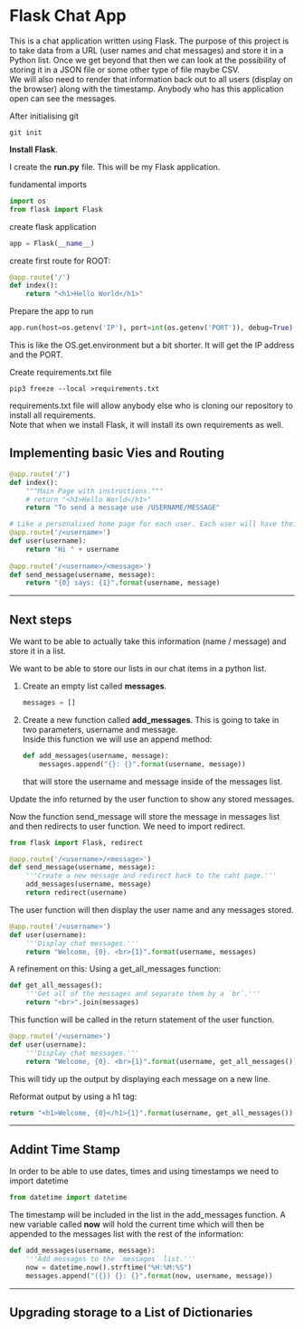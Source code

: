 # Flask Chat App

This is a chat application written using Flask. The purpose of this project is 
to take data from a URL (user names and chat messages) and store it in a Python 
list. Once we get beyond that then we can look at the possibility of storing it 
in a JSON file or some other type of file maybe CSV.  
We will also need to render that information back out to all users
(display on the browser) along with the timestamp. Anybody who has this 
application open can see the messages.

After initialising git
~~~~ 
git init 
~~~~

**Install Flask**.

I create the **run.py** file. This will be my Flask application.

fundamental imports

~~~~python
import os
from flask import Flask
~~~~

create flask application
~~~~python
app = Flask(__name__)
~~~~

create first route for ROOT:
~~~~python
@app.route('/')
def index():
    return "<h1>Hello World</h1>"
~~~~

Prepare the app to run
~~~~python
app.run(host=os.getenv('IP'), port=int(os.getenv('PORT')), debug=True)
~~~~
This is like the OS.get.environment but a bit shorter. It will get the IP 
address and the PORT.

Create requirements.txt file
~~~~
pip3 freeze --local >requirements.txt
~~~~
requirements.txt file will allow anybody else who is cloning our repository to 
install all requirements.  
Note that when we install Flask, it will install its own requirements as well.

## Implementing basic Vies and Routing
~~~~python
@app.route('/')
def index():
    """Main Page with instructions."""
    # return "<h1>Hello World</h1>"
    return "To send a message use /USERNAME/MESSAGE"

# Like a personalised home page for each user. Each user will have their URL.   
@app.route('/<username>')
def user(username):
    return "Hi " + username
    
@app.route('/<username>/<message>')
def send_message(username, message):
    return "{0} says: {1}".format(username, message)
~~~~

* * *
## Next steps

We want to be able to actually take this information (name / message) and store 
it in a list.

We want to be able to store our lists in our chat items in a python list. 
1. Create an empty list called **messages**.
    ~~~~python
    messages = []
    ~~~~
2. Create a new function called **add_messages**. This is going to take in two parameters,
    username and message.  
    Inside this function we will use an append method:
    ~~~~python
    def add_messages(username, message):
        messages.append("{}: {}".format(username, message))
    ~~~~
    that will store the username and message inside of the messages list.

Update the info returned by the user function to show any stored messages.

Now the function send_message will store the message in messages list and then 
redirects to user function. We need to import redirect.
~~~~python
from flask import Flask, redirect
~~~~

~~~~python
@app.route('/<username>/<message>')
def send_message(username, message):
    '''Create a new message and redirect back to the caht page.'''
    add_messages(username, message)
    return redirect(username)
~~~~
The user function will then display the user name and any messages stored.
~~~~python
@app.route('/<username>')
def user(username):
    '''Display chat messages.'''
    return "Welcome, {0}. <br>{1}".format(username, messages)
~~~~

A refinement on this:
Using a get_all_messages function:
~~~~python
def get_all_messages():
    '''Get all of the messages and separate them by a `br`.'''
    return "<br>".join(messages)
~~~~

This function will be called in the return statement of the user function.
~~~~python
@app.route('/<username>')
def user(username):
    '''Display chat messages.'''
    return "Welcome, {0}. <br>{1}".format(username, get_all_messages())
~~~~
This will tidy up the output by displaying each message on a new line.

Reformat output by using a h1 tag:
~~~~python
return "<h1>Welcome, {0}</h1>{1}".format(username, get_all_messages())
~~~~

* * *
## Addint Time Stamp
In order to be able to use dates, times and using timestamps we need to import
datetime

~~~~python
from datetime import datetime
~~~~

The timestamp will be included in the list in the add_messages function. A new 
variable called **now** will hold the current time which will then be appended
to the messages list with the rest of the information:
~~~~python
def add_messages(username, message):
    '''Add messages to the `messages` list.'''
    now = datetime.now().strftime("%H:%M:%S")
    messages.append("({}) {}: {}".format(now, username, message))
~~~~

* * *
## Upgrading storage to a List of Dictionaries
